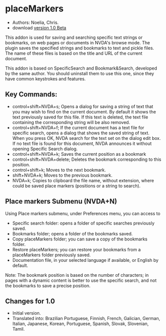 # placeMarkers #

* Authors: Noelia, Chris.
* download [version 1.0 Beta][1]

This addon is used for saving and searching specific text strings or bookmarks, on web pages or documents in NVDA's browse mode. 
The plugin saves the specified strings and bookmarks to text and pickle files. The name of these files is based on the title and URL of the current document.

This addon is based on SpecificSearch and Bookmark&Search, developed by the same author. You should uninstall them to use this one, since they have common keystrokes and features.

## Key Commands: ##

*	control+shift+NVDA+s; Opens a dialog for saving a string of text that you may wish to find on the current document. By default it shows the text previously saved for this file. If this text is deleted, the text file containing the corresponding string will be also removed.
*	control+shift+NVDA+f; If the current document has a text file for specific search, opens a dialog that shows the saved string of text. When you press OK, NVDA search for the text set on the dialog edit box. If no text file is found for this document, NVDA announces it without opening Specific Search dialog.
*	control+shift+NVDA+k; Saves the current position as a bookmark
*	control+shift+NVDA+delete; Deletes the bookmark corresponding to this position.
*	control+shift+k; Moves to the next bookmark.
*	shift+NVDA+k; Moves to the previous bookmark.
*	NVDA+k; Copies to clipboard the file name, without extension, where could be saved place markers (positions or a string to search).

## Place markers Submenu (NVDA+N) ##

Using Place markers submenu, under Preferences menu, you can access to 

*	Specific search folder: opens a folder of specific searches previously saved.
*	Bookmarks folder; opens a folder of the bookmarks saved.
*	Copy placeMarkers folder; you can save a copy of the bookmarks folder.
*	Restore placeMarkers; you can restore your bookmarks from a placeMarkers folder previously saved.
*	Documentation file, in your selected language if available, or English by default.

Note: The bookmark position is based on the number of characters; in pages with a dynamic content is better to use the specific search, and not the bookmarks to save a precise position.

## Changes for 1.0 ##
* Initial version.
* Translated into: Brazilian Portuguese, Finnish, French, Galician, German, Italian, Japanese, Korean, Portuguese, Spanish, Slovak, Slovenian, Tamil.

[1]: http://addons.nvda-project.org/files/get.php?file=pm
